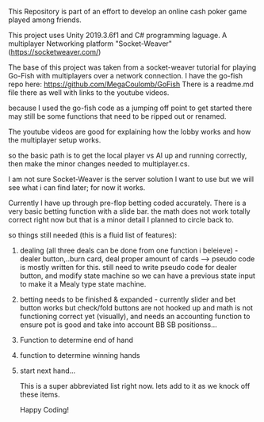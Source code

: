 This Repository is part of an effort to develop an online cash poker game played among friends. 

This project uses Unity 2019.3.6f1 and C# programming laguage. A multiplayer Networking platform "Socket-Weaver" (https://socketweaver.com/) 

The base of this project was taken from a socket-weaver tutorial for playing Go-Fish with multiplayers over a network connection. 
I have the go-fish repo here: https://github.com/MegaCoulomb/GoFish
There is a readme.md file there as well with links to the youtube videos.

because I used the go-fish code as a jumping off point to get started there may still be some functions that need to be ripped out or 
renamed. 

The youtube videos are good for explaining how the lobby works and how the multiplayer setup works. 

so the basic path is to get the local player vs AI up and running correctly, then make the minor changes needed to multiplayer.cs. 

I am not sure Socket-Weaver is the server solution I want to use but we will see what i can find later; for now it works.

Currently I have up through pre-flop betting coded accurately. There is a very basic betting function with a slide bar. the math 
does not work totally correct right now but that is a minor detail I planned to circle back to.

so things still needed (this is a fluid list of features):
  1) dealing (all three deals can be done from one function i beleieve) - dealer button,..burn card, deal proper amount of cards 
      --> pseudo code is mostly written for this. still need to write pseudo code for dealer button, and modify state machine
      so we can have a previous state input to make it a Mealy type state machine.
  2) betting needs to be finished & expanded - currently slider and bet button works but check/fold buttons are not hooked up and
     math is not functioning correct yet (visually), and needs an accounting function to ensure pot is good and take into account 
     BB SB positionss...
  3) Function to determine end of hand
  4) function to determine winning hands
  5) start next hand...
     
     This is a super abbreviated list right now. lets add to it as we knock off these items.
     
     Happy Coding!
